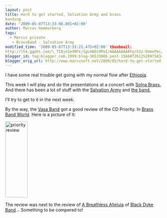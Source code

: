 ```yaml
---
layout: post
title: Hard to get started, Salvation Army and brass
banding
date: '2009-05-07T13:33:00.001+02:00'
author: Marcus Hammarberg
tags:
  - Marcus private
   - BrassBand - Salvation Army
modified_time: '2009-05-07T13:33:21.475+02:00' thumbnail:
http://lh4.ggpht.com/\_TI0jeIedRFk/SgLHAOi9PmI/AAAAAAAAAFo/X3z-6UmePec/s72-c/priorityreview_thumb.jpg?imgmax=800
blogger_id: tag:blogger.com,1999:blog-36533086.post-1566872612520975834
blogger_orig_url: http://www.marcusoft.net/2009/05/hard-to-get-started-salvation-army-and.html
---
```



I have some real trouble get going with my normal flow after
<a href="http://www.marcusoft.net/2009/05/pictures-from-ethopia.html"
target="_blank">Ethiopia</a>.

This week I will play and do the presentations at a concert with
<a href="http://www.solnabrass.se/" target="_blank">Solna Brass.</a> And
there has been a lot of stuff with the
<a href="www.fralsningsarmen.se/vasakaren" target="_blank">Salvation
Army</a> and
<a href="http://www.vasaband.com/" target="_blank">the band.</a>

I’ll try to get to it in the next week.

By the way, the
<a href="http://www.vasaband.se" target="_blank">Vasa Band</a> got a
good review of the CD Priority. In
<a href="http://www.brassbandworld.com/" target="_blank">Brass Band
World</a>. Here is a picture of it:

[<img
src="http://lh4.ggpht.com/_TI0jeIedRFk/SgLHAOi9PmI/AAAAAAAAAFo/X3z-6UmePec/priorityreview_thumb.jpg?imgmax=800"
title="priorityreview"
style="border-bottom: 0px; border-left: 0px; display: inline; border-top: 0px; border-right: 0px"
data-border="0" width="72" height="244" alt="priorityreview" />](http://lh5.ggpht.com/_TI0jeIedRFk/SgLG_htA-UI/AAAAAAAAAFk/MMAcO7ldDZA/s1600-h/priorityreview%5B2%5D.jpg)

The review was next to the review of
<a href="http://www.naxos.com/catalogue/item.asp?item_code=8.572166"
target="_blank">A Breathless Alleluia</a> of
<a href="http://www.blackdykeband.co.uk/" target="_blank">Black Dyke
Band</a>… Something to be compered to!
